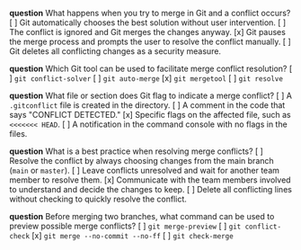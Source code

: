 **question** What happens when you try to merge in Git and a conflict occurs?
[ ] Git automatically chooses the best solution without user intervention.
[ ] The conflict is ignored and Git merges the changes anyway.
[x] Git pauses the merge process and prompts the user to resolve the conflict manually.
[ ] Git deletes all conflicting changes as a security measure.

**question** Which Git tool can be used to facilitate merge conflict resolution?
[ ] `git conflict-solver`
[ ] `git auto-merge`
[x] `git mergetool`
[ ] `git resolve`

**question** What file or section does Git flag to indicate a merge conflict?
[ ] A `.gitconflict` file is created in the directory.
[ ] A comment in the code that says "CONFLICT DETECTED."
[x] Specific flags on the affected file, such as `<<<<<<< HEAD`.
[ ] A notification in the command console with no flags in the files.

**question** What is a best practice when resolving merge conflicts?
[ ] Resolve the conflict by always choosing changes from the main branch (`main` or `master`).
[ ] Leave conflicts unresolved and wait for another team member to resolve them.
[x] Communicate with the team members involved to understand and decide the changes to keep.
[ ] Delete all conflicting lines without checking to quickly resolve the conflict.

**question** Before merging two branches, what command can be used to preview possible merge conflicts?
[ ] `git merge-preview`
[ ] `git conflict-check`
[x] `git merge --no-commit --no-ff`
[ ] `git check-merge`
